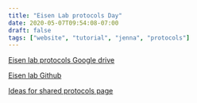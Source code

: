 ```yaml
---
title: "Eisen Lab protocols Day"
date: 2020-05-07T09:54:08-07:00
draft: false
tags: ["website", "tutorial", "jenna", "protocols"] 
---
```


[Eisen lab protocols Google drive](https://docs.google.com/document/d/1nkJ2W1LT9fnAuQwe22AAU8--k7pnSFYd_oxcryzGtIM/edit?usp=sharing)

[Eisen lab Github](https://github.com/meisenlab)

[Ideas for shared protocols page](https://docs.google.com/document/d/1nkJ2W1LT9fnAuQwe22AAU8--k7pnSFYd_oxcryzGtIM/edit)









